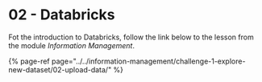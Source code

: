 # 02 - Databricks

Fot the introduction to Databricks, follow the link below to the lesson from the module _Information Management_.

{% page-ref page="../../information-management/challenge-1-explore-new-dataset/02-upload-data/" %}



